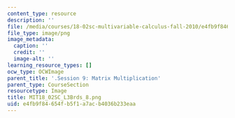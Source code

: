 ```yaml
---
content_type: resource
description: ''
file: /media/courses/18-02sc-multivariable-calculus-fall-2010/e4fb9f84654fb5f1a7acb4036b233eaa_MIT18_02SC_L3Brds_8.png
file_type: image/png
image_metadata:
  caption: ''
  credit: ''
  image-alt: ''
learning_resource_types: []
ocw_type: OCWImage
parent_title: '.Session 9: Matrix Multiplication'
parent_type: CourseSection
resourcetype: Image
title: MIT18_02SC_L3Brds_8.png
uid: e4fb9f84-654f-b5f1-a7ac-b4036b233eaa
---
```

